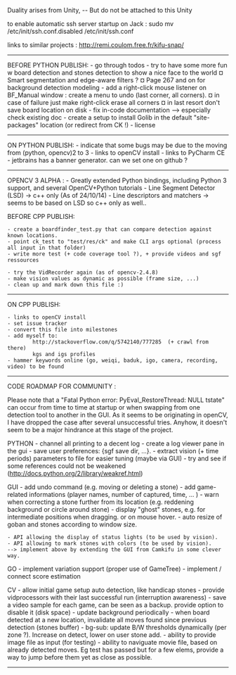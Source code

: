 
Duality arises from Unity, -- But do not be attached to this Unity

to enable automatic ssh server startup on Jack :
sudo mv /etc/init/ssh.conf.disabled /etc/init/ssh.conf

links to similar projects : http://remi.coulom.free.fr/kifu-snap/

---------------------------------------------------------------------------------------------------


BEFORE PYTHON PUBLISH:
    - go through todos
    - try to have some more fun w board detection and stones detection to show a nice face to the world
        ¤ Smart segmentation and edge-aware filters ?
        ¤ Page 267 and on for background detection modeling
    - add a right-click mouse listener on BF_Manual window : create a menu to undo (last corner, all corners).
        ¤ in case of failure just make right-click erase all corners
        ¤ in last resort don't save board location on disk
    - fix in-code documentation  --> especially check existing doc
    - create a setup to install Golib in the default "site-packages" location (or redirect from CK !)
    - license

---------------------------------------------------------------------------------------------------

ON PYTHON PUBLISH:
    - indicate that some bugs may be due to the moving from (python, opencv)2 to 3
    - links to openCV install
    - links to PyCharm CE
    - jetbrains has a banner generator. can we set one on github ?

---------------------------------------------------------------------------------------------------


OPENCV 3 ALPHA :
    - Greatly extended Python bindings, including Python 3 support, and several OpenCV+Python tutorials
    - Line Segment Detector (LSD)     -> c++ only (As of 24/10/14)
    - Line descriptors and matchers   -> seems to be based on LSD so c++ only as well..

BEFORE CPP PUBLISH:

    - create a boardfinder_test.py that can compare detection against known locations.
    - point ck_test to "test/res/ck" and make CLI args optional (process all input in that folder)
    - write more test (+ code coverage tool ?), + provide videos and sgf ressources

    - try the VidRecorder again (as of opencv-2.4.8)
    - make vision values as dynamic as possible (frame size, ...)
    - clean up and mark down this file :)

---------------------------------------------------------------------------------------------------

ON CPP PUBLISH:

    - links to openCV install
    - set issue tracker
    - convert this file into milestones
    - add myself to:
            http://stackoverflow.com/q/5742140/777285  (+ crawl from there)
            kgs and igs profiles
    - hammer keywords online (go, weiqi, baduk, igo, camera, recording, video) to be found

---------------------------------------------------------------------------------------------------

CODE ROADMAP FOR COMMUNITY :

Please note that a "Fatal Python error: PyEval_RestoreThread: NULL tstate" can occur from time to time at startup or
when swapping from one detection tool to another in the GUI. As it seems to be originating in openCV, I have dropped the
case after several unsuccessful tries. Anyhow, it doesn't seem to be a major hindrance at this stage of the project.

PYTHON
    - channel all printing to a decent log
    - create a log viewer pane in the gui
    - save user preferences: {sgf save dir, ...}.
    - extract vision (+ time periods) parameters to file for easier tuning (maybe via GUI)
    - try and see if some references could not be weakened  (http://docs.python.org/2/library/weakref.html)

GUI
    - add undo command (e.g. moving or deleting a stone)
    - add game-related informations (player names, number of captured, time, ... )
    - warn when correcting a stone further from its location (e.g. reddening background or circle around stone)
    - display "ghost" stones, e.g. for intermediate positions when dragging. or on mouse hover.
    - auto resize of goban and stones according to window size.

    - API allowing the display of status lights (to be used by vision).
    - API allowing to mark stones with colors (to be used by vision).
    --> implement above by extending the GUI from Camkifu in some clever way.

GO
    - implement variation support (proper use of GameTree)
    - implement / connect score estimation

CV
    - allow initial game setup auto detection, like handicap stones
    - provide vidprocessors with their last successful run (interruption awareness)
    - save a video sample for each game, can be seen as a backup. provide option to disable it (disk space)
    - update background periodically
    - when board detected at a new location, invalidate all moves found since previous detection (stones buffer)
    - bg-sub: update B/W thresholds dynamically (per zone ?). Increase on detect, lower on user stone add.
    - ability to provide image file as input (for testing)
    - ability to naviguate movie file, based on already detected moves. Eg test has passed but for a few elems, provide a way to jump before them yet as close as possible.

---------------------------------------------------------------------------------------------------

